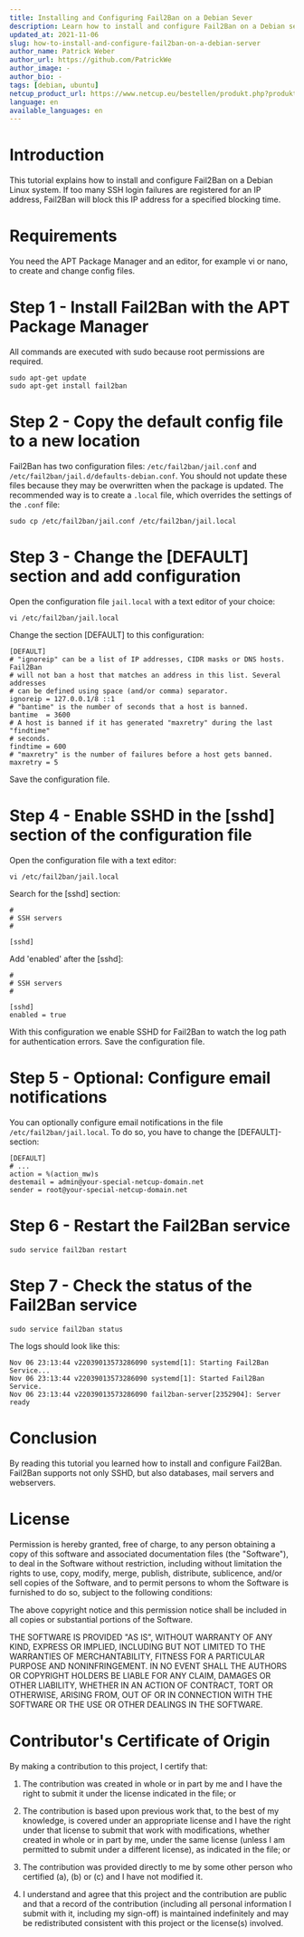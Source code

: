 ```yaml
---
title: Installing and Configuring Fail2Ban on a Debian Sever
description: Learn how to install and configure Fail2Ban on a Debian server to block IP addresses when too many SSH login attempts fail in a short time.
updated_at: 2021-11-06
slug: how-to-install-and-configure-fail2ban-on-a-debian-server
author_name: Patrick Weber
author_url: https://github.com/PatrickWe
author_image: -
author_bio: -
tags: [debian, ubuntu]
netcup_product_url: https://www.netcup.eu/bestellen/produkt.php?produkt=2992
language: en
available_languages: en
---
```


# Introduction

This tutorial explains how to install and configure Fail2Ban on a Debian Linux system. If too many SSH login failures are registered for an IP address, Fail2Ban will block this IP address for a specified blocking time.

# Requirements

You need the APT Package Manager and an editor, for example vi or nano, to create and change config files.

# Step 1 - Install Fail2Ban with the APT Package Manager

All commands are executed with sudo because root permissions are required.

```
sudo apt-get update
sudo apt-get install fail2ban
```

# Step 2 - Copy the default config file to a new location

Fail2Ban has two configuration files: `/etc/fail2ban/jail.conf` and `/etc/fail2ban/jail.d/defaults-debian.conf`.
You should not update these files because they may be overwritten when the package is updated.
The recommended way is to create a `.local` file, which overrides the settings of the `.conf` file:

```
sudo cp /etc/fail2ban/jail.conf /etc/fail2ban/jail.local
```

# Step 3 - Change the [DEFAULT] section and add configuration

Open the configuration file `jail.local` with a text editor of your choice:

```
vi /etc/fail2ban/jail.local
```

Change the section [DEFAULT] to this configuration:

```
[DEFAULT]
# "ignoreip" can be a list of IP addresses, CIDR masks or DNS hosts. Fail2Ban
# will not ban a host that matches an address in this list. Several addresses
# can be defined using space (and/or comma) separator.
ignoreip = 127.0.0.1/8 ::1
# "bantime" is the number of seconds that a host is banned.
bantime  = 3600
# A host is banned if it has generated "maxretry" during the last "findtime"
# seconds.
findtime = 600
# "maxretry" is the number of failures before a host gets banned.
maxretry = 5
```

Save the configuration file.

# Step 4 - Enable SSHD in the [sshd] section of the configuration file

Open the configuration file with a text editor:

```
vi /etc/fail2ban/jail.local
```

Search for the [sshd] section:

```
#
# SSH servers
#

[sshd]
```

Add 'enabled' after the [sshd]:

```
#
# SSH servers
#

[sshd]
enabled = true
```

With this configuration we enable SSHD for Fail2Ban to watch the log path for authentication errors.
Save the configuration file.

# Step 5 - Optional: Configure email notifications

You can optionally configure email notifications in the file `/etc/fail2ban/jail.local`.
To do so, you have to change the [DEFAULT]-section:

```
[DEFAULT]
# ...
action = %(action_mw)s
destemail = admin@your-special-netcup-domain.net
sender = root@your-special-netcup-domain.net
```

# Step 6 - Restart the Fail2Ban service

`sudo service fail2ban restart`

# Step 7 - Check the status of the Fail2Ban service

`sudo service fail2ban status`

The logs should look like this:

```
Nov 06 23:13:44 v22039013573286090 systemd[1]: Starting Fail2Ban Service...
Nov 06 23:13:44 v22039013573286090 systemd[1]: Started Fail2Ban Service.
Nov 06 23:13:44 v22039013573286090 fail2ban-server[2352904]: Server ready
```

# Conclusion

By reading this tutorial you learned how to install and configure Fail2Ban. Fail2Ban supports not only SSHD, but also databases, mail servers and webservers.

# License

Permission is hereby granted, free of charge, to any person obtaining a copy
of this software and associated documentation files (the "Software"), to deal
in the Software without restriction, including without limitation the rights
to use, copy, modify, merge, publish, distribute, sublicence, and/or sell
copies of the Software, and to permit persons to whom the Software is
furnished to do so, subject to the following conditions:

The above copyright notice and this permission notice shall be included in all
copies or substantial portions of the Software.

THE SOFTWARE IS PROVIDED "AS IS", WITHOUT WARRANTY OF ANY KIND, EXPRESS OR
IMPLIED, INCLUDING BUT NOT LIMITED TO THE WARRANTIES OF MERCHANTABILITY,
FITNESS FOR A PARTICULAR PURPOSE AND NONINFRINGEMENT. IN NO EVENT SHALL THE
AUTHORS OR COPYRIGHT HOLDERS BE LIABLE FOR ANY CLAIM, DAMAGES OR OTHER
LIABILITY, WHETHER IN AN ACTION OF CONTRACT, TORT OR OTHERWISE, ARISING FROM,
OUT OF OR IN CONNECTION WITH THE SOFTWARE OR THE USE OR OTHER DEALINGS IN THE
SOFTWARE.

# Contributor's Certificate of Origin

By making a contribution to this project, I certify that:

1.  The contribution was created in whole or in part by me and I have the right to submit it under the license indicated in the file; or

2.  The contribution is based upon previous work that, to the best of my knowledge, is covered under an appropriate license and I have the right under that license to submit that work with modifications, whether created in whole or in part by me, under the same license (unless I am permitted to submit under a different license), as indicated in the file; or

3.  The contribution was provided directly to me by some other person who certified (a), (b) or (c) and I have not modified it.

4.  I understand and agree that this project and the contribution are public and that a record of the contribution (including all personal information I submit with it, including my sign-off) is maintained indefinitely and may be redistributed consistent with this project or the license(s) involved.
